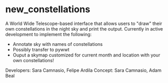 # new_constellations

A World Wide Telescope-based interface that allows users to "draw" their own constellations in the night sky and print the output. 
Currently in active development to implement the following:
- Annotate sky with names of constellations
- Possibly transfer to pywwt
- Ouput a skymap customized for current month and location with your own constellations!




Developers: Sara Camnasio, Felipe Ardila
Concept: Sara Camnasio, Adam Beal
